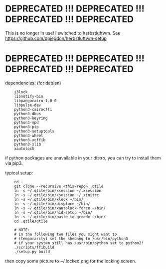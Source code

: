 DEPRECATED !!! DEPRECATED !!! DEPRECATED !!! DEPRECATED
=======================================================

This is no longer in use! I switched to herbstluftwm.
See https://github.com/dpiegdon/herbstluftwm-setup

DEPRECATED !!! DEPRECATED !!! DEPRECATED !!! DEPRECATED
=======================================================

dependencies: (for debian)

		i3lock
		libnotify-bin
		libpangocairo-1.0-0
		libpulse-dev
		python3-cairocffi
		python3-dbus
		python3-keyring
		python3-mpd
		python3-pip
		python3-setuptools
		python3-wheel
		python3-xcffib
		python3-xlib
		xautolock

if python packages are unavailable in your distro,
you can try to install them via pip3.

typical setup:

		cd ~
		git clone --recursive <this-repo> .qtile
		ln -s ~/.qtile/bin/xsession ~/.xsession
		ln -s ~/.qtile/bin/xsession ~/.xinitrc
		ln -s ~/.qtile/bin/xlock ~/bin/
		ln -s ~/.qtile/bin/displace ~/bin/
		ln -s ~/.qtile/bin/xautolock-force ~/bin/
		ln -s ~/.qtile/bin/hid-setup ~/bin/
		ln -s ~/.qtile/bin/paste_to_qrcode ~/bin/
		cd .qtile/qtile

		# NOTE:
		# in the following two files you might want to
		# (temporarily) set the shebang to /usr/bin/python3
		# if your system still has /usr/bin/python set to python2!
		./scripts/ffibuild
		./setup.py build
		
then copy some picture to ~/.locked.png for the locking screen.

